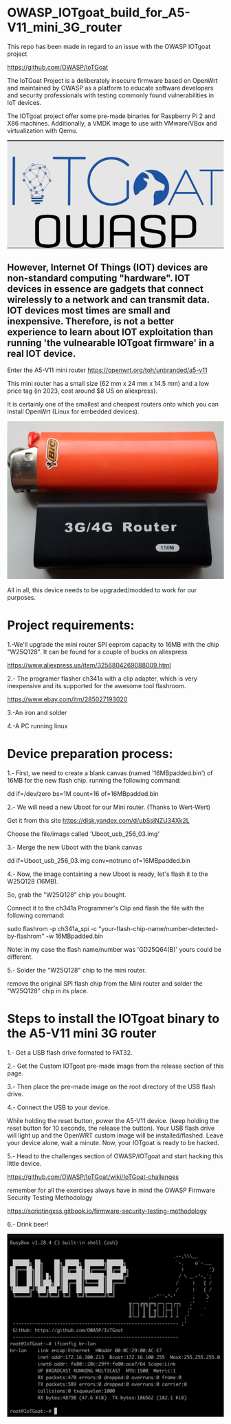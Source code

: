 # OWASP_IOTgoat_build_for_A5-V11_mini_3G_router





This repo has been made in regard to an issue with the OWASP IOTgoat project

https://github.com/OWASP/IoTGoat


The IoTGoat Project is a deliberately insecure firmware based on OpenWrt and maintained by OWASP as a platform to educate software developers and security professionals with testing commonly found vulnerabilities in IoT devices.

The IOTgoat project offer some pre-made binaries for Raspberry Pi 2 and X86 machines. Additionally, a VMDK image to use with VMware/VBox and virtualization with Qemu.

![OWASP_IOTgoat](OWASP-IOTgoat-main.png)


However, Internet Of Things (IOT) devices are non-standard computing "hardware". 
IOT devices in essence are gadgets that connect wirelessly to a network and can transmit data. IOT devices most times are small and inexpensive.
Therefore, is not a better experience to learn about IOT exploitation than running 'the vulnearable IOTgoat firmware' in a real IOT device.
-


Enter the A5-V11 mini router 
https://openwrt.org/toh/unbranded/a5-v11

This mini router has a small size (62 mm x 24 mm x 14.5 mm) and a low price tag (in 2023, cost around $8 US on aliexpress).

It is certainly one of the smallest and cheapest routers onto which you can install OpenWrt (Linux for embedded devices).

![A5-V11_mini_router](A5-V11_3G_mini_router.PNG)


All in all, this device needs to be upgraded/modded to work for our purposes.


# Project requirements:

1.-We'll upgrade the mini router SPI eeprom capacity to 16MB with the chip "W25Q128". It can be found for a couple of bucks on aliexpress

https://www.aliexpress.us/item/3256804269088009.html

2.- The programer flasher ch341a with a clip adapter, which is very inexpensive and its supported for the awesome tool flashroom.

https://www.ebay.com/itm/285027193020

3.-An iron and solder

4.-A PC running linux


# Device preparation process:


1.- First, we need to create a blank canvas (named '16MBpadded.bin') of 16MB for the new flash chip. running the following command:

dd if=/dev/zero bs=1M count=16 of=16MBpadded.bin


2.- We will need a new Uboot for our Mini router. (Thanks to Wert-Wert)

Get it from this site https://disk.yandex.com/d/ubSsjNZU34Xk2L

Choose the file/image called 'Uboot_usb_256_03.img'


3.- Merge the new Uboot with the blank canvas


dd if=Uboot_usb_256_03.img conv=notrunc of=16MBpadded.bin



4.- Now, the image containing a new Uboot is ready, let's flash it to the W25Q128 (16MB).

So, grab the "W25Q128" chip you bought.

Connect it to the ch341a Programmer's Clip and flash the file with the following command:


sudo flashrom -p ch341a_spi -c "your-flash-chip-name/number-detected-by-flashrom" -w 16MBpadded.bin

Note: in my case the flash name/number was 'GD25Q64(B)' yours could be different.



5.- Solder the "W25Q128" chip to the mini router.

remove the original SPI flash chip from the Mini router and solder the "W25Q128" chip in its place.






# Steps to install the IOTgoat binary to the A5-V11 mini 3G router


1.- Get a USB flash drive formated to FAT32.

2.- Get the Custom IOTgoat pre-made image from the release section of this page.

3.- Then place the pre-made image on the root directory of the USB flash drive.

4.- Connect the USB to your device.

While holding the reset button, power the A5-V11 device. (keep holding the reset button for 10 seconds, the release the button). 
Your USB flash drive will light up and the OpenWRT custom image will be installed/flashed. 
Leave your device alone, wait a minute. Now, your IOTgoat is ready to be hacked.

5.- Head to the challenges section of OWASP/IOTgoat and start hacking this little device.

https://github.com/OWASP/IoTGoat/wiki/IoTGoat-challenges

remember for all the exercises always have in mind the OWASP Firmware Security Testing Methodology

https://scriptingxss.gitbook.io/firmware-security-testing-methodology

6.-  Drink beer!
          
![IOTgoat_banner](OWASP-IOTgoat-banner.png)


















